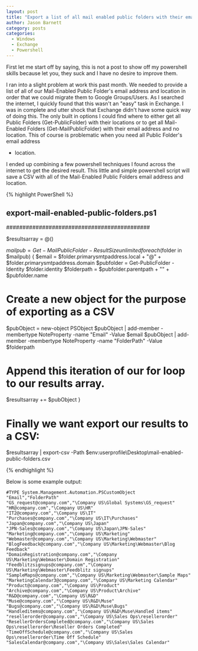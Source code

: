 ```yaml
---
layout: post
title: "Export a list of all mail enabled public folders with their email address and path"
author: Jason Barnett
category: posts
categories:
  - Windows
  - Exchange
  - Powershell
---
```


First let me start off by saying, this is not a post to show off my powershell skills because let you, they suck and I have no desire to improve them.

I ran into a slight problem at work this past month. We needed to provide a list of all of our Mail-Enabled Public Folder's email address and location  in order
that we could migrate them to Google Groups/Users. As I searched the internet, I quickly found that this wasn't an "easy" task in Exchange. I was in complete
and utter shock that Exchange didn't have some quick way of doing this. The only built in options I could find where to either get all Public Folders (Get-PublicFolder) with their locations
or to get all Mail-Enabled Folders (Get-MailPublicFolder) with their email address and no location. This of course is problematic when you need all Public Folder's email address
+ location.

I ended up combining a few powershell techniques I found across the internet to get the desired result. This little and simple powershell script will save a CSV with
all of the Mail-Enabled Public Folders email address and location.

{% highlight PowerShell %}

## export-mail-enabled-public-folders.ps1 ##
############################################

$resultsarray = @()

$mailpub = Get-MailPublicFolder -ResultSize unlimited
foreach ($folder in $mailpub) {
  $email      = $folder.primarysmtpaddress.local + "@" + $folder.primarysmtpaddress.domain
  $pubfolder  = Get-PublicFolder -Identity $folder.identity
  $folderpath = $pubfolder.parentpath + "\" + $pubfolder.name

  # Create a new object for the purpose of exporting as a CSV
  $pubObject = new-object PSObject
  $pubObject | add-member -membertype NoteProperty -name "Email" -Value $email
  $pubObject | add-member -membertype NoteProperty -name "FolderPath" -Value $folderpath


  # Append this iteration of our for loop to our results array.
  $resultsarray += $pubObject
}

# Finally we want export our results to a CSV:
$resultsarray | export-csv -Path $env:userprofile\Desktop\mail-enabled-public-folders.csv

{% endhighlight %}


Below is some example output:

```
#TYPE System.Management.Automation.PSCustomObject
"Email","FolderPath"
"GS_request@company.com","\Company US\Global Systems\GS_request"
"HR@company.com","\Company US\HR"
"IT2@company.com","\Company US\IT"
"Purchases@company.com","\Company US\IT\Purchases"
"Japan@company.com","\Company US\Japan"
"JPN-Sales@company.com","\Company US\Japan\JPN-Sales"
"Marketing@company.com","\Company US\Marketing"
"Webmaster@company.com","\Company US\Marketing\Webmaster"
"BlogFeedback@company.com","\Company US\Marketing\Webmaster\Blog Feedback"
"DomainRegistration@company.com","\Company US\Marketing\Webmaster\Domain Registration"
"Feedblitzsignups@company.com","\Company US\Marketing\Webmaster\Feedblitz signups"
"SampleMaps@company.com","\Company US\Marketing\Webmaster\Sample Maps"
"MarketingCalendar3@company.com","\Company US\Marketing Calendar"
"Product@company.com","\Company US\Product"
"Archive@company.com","\Company US\Product\Archive"
"R&D@company.com","\Company US\R&D"
"Muse@company.com","\Company US\R&D\Muse"
"Bugs@company.com","\Company US\R&D\Muse\Bugs"
"Handleditems@company.com","\Company US\R&D\Muse\Handled items"
"resellerorder@company.com","\Company US\Sales Ops\resellerorder"
"ResellerOrdersCompleted@company.com","\Company US\Sales Ops\resellerorder\Reseller Orders Completed"
"TimeOffSchedule@company.com","\Company US\Sales Ops\resellerorder\Time Off Schedule"
"SalesCalendar@company.com","\Company US\Sales\Sales Calendar"
```

